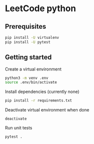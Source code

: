 # LeetCode python

## Prerequisites

```bash
pip install -U virtualenv
pip install -U pytest
```

## Getting started

Create a virtual environment

```bash
python3 -m venv .env
source .env/bin/activate
```

Install dependencies (currently none)

```bash
pip install -r requirements.txt
```

Deactivate virtual environment when done

```shell
deactivate
```

Run unit tests

```shell
pytest .
```
